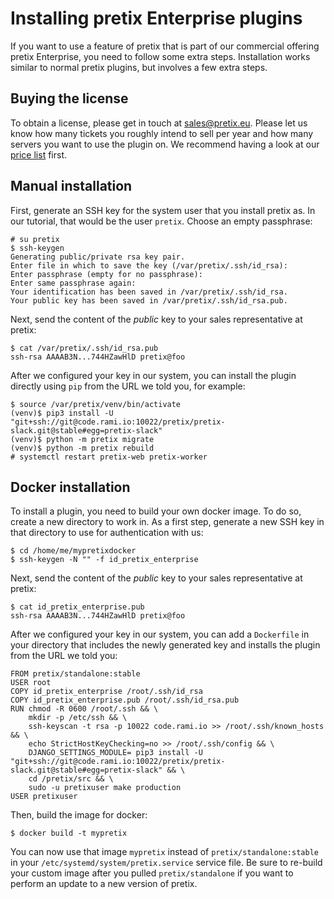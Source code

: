 # Installing pretix Enterprise plugins

If you want to use a feature of pretix that is part of our commercial offering pretix Enterprise, you need to follow some extra steps. Installation works similar to normal pretix plugins, but involves a few extra steps.

## Buying the license

To obtain a license, please get in touch at <sales@pretix.eu>. Please let us know how many tickets you roughly intend to sell per year and how many servers you want to use the plugin on. We recommend having a look at our [price list](https://pretix.eu/about/en/pricing) first.

## Manual installation

First, generate an SSH key for the system user that you install pretix as. In our tutorial, that would be the user `pretix`. Choose an empty passphrase:

``` console
# su pretix
$ ssh-keygen
Generating public/private rsa key pair.
Enter file in which to save the key (/var/pretix/.ssh/id_rsa):
Enter passphrase (empty for no passphrase):
Enter same passphrase again:
Your identification has been saved in /var/pretix/.ssh/id_rsa.
Your public key has been saved in /var/pretix/.ssh/id_rsa.pub.
```

Next, send the content of the *public* key to your sales representative at pretix:

``` console
$ cat /var/pretix/.ssh/id_rsa.pub
ssh-rsa AAAAB3N...744HZawHlD pretix@foo
```

After we configured your key in our system, you can install the plugin directly using `pip` from the URL we told you, for example:

``` console
$ source /var/pretix/venv/bin/activate
(venv)$ pip3 install -U "git+ssh://git@code.rami.io:10022/pretix/pretix-slack.git@stable#egg=pretix-slack"
(venv)$ python -m pretix migrate
(venv)$ python -m pretix rebuild
# systemctl restart pretix-web pretix-worker
```

## Docker installation

To install a plugin, you need to build your own docker image. To do so, create a new directory to work in. As a first step, generate a new SSH key in that directory to use for authentication with us:

``` console
$ cd /home/me/mypretixdocker
$ ssh-keygen -N "" -f id_pretix_enterprise
```

Next, send the content of the *public* key to your sales representative at pretix:

``` console
$ cat id_pretix_enterprise.pub
ssh-rsa AAAAB3N...744HZawHlD pretix@foo
```

After we configured your key in our system, you can add a `Dockerfile` in your directory that includes the newly generated key and installs the plugin from the URL we told you:

``` docker
FROM pretix/standalone:stable
USER root
COPY id_pretix_enterprise /root/.ssh/id_rsa
COPY id_pretix_enterprise.pub /root/.ssh/id_rsa.pub
RUN chmod -R 0600 /root/.ssh && \
    mkdir -p /etc/ssh && \
    ssh-keyscan -t rsa -p 10022 code.rami.io >> /root/.ssh/known_hosts && \
    echo StrictHostKeyChecking=no >> /root/.ssh/config && \
    DJANGO_SETTINGS_MODULE= pip3 install -U "git+ssh://git@code.rami.io:10022/pretix/pretix-slack.git@stable#egg=pretix-slack" && \
    cd /pretix/src && \
    sudo -u pretixuser make production
USER pretixuser
```

Then, build the image for docker:

``` console
$ docker build -t mypretix
```

You can now use that image `mypretix` instead of `pretix/standalone:stable` in your `/etc/systemd/system/pretix.service` service file. Be sure to re-build your custom image after you pulled `pretix/standalone` if you want to perform an update to a new version of pretix.
